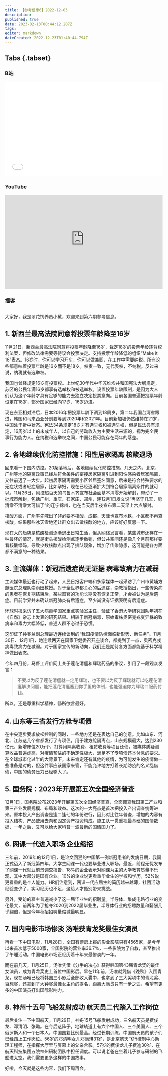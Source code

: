 ```yaml
---
title: 【参考信息6】2022-12-03
description: 
published: true
date: 2023-02-13T00:44:12.207Z
tags: 
editor: markdown
dateCreated: 2022-12-23T01:40:44.794Z
---
```


## Tabs {.tabset}
### B站
<div style="position: relative; padding: 30% 45%;">
<iframe style="position: absolute; width: 100%; height: 100%; left: 0; top: 0;" src="//player.bilibili.com/player.html?&bvid=BV1Ce411N7ht&page=1&as_wide=1&high_quality=1&danmaku=1" scrolling="no" border="0" frameborder="no" framespacing="0" allowfullscreen="true"></iframe>
</div>

### YouTube
<div style="position: relative; padding: 30% 45%;">
<iframe style="position: absolute; top: 0; left: 0; width: 100%; height: 100%;" src="https://www.youtube-nocookie.com/embed/DJtwOINmCb0" title="YouTube video player" frameborder="0" allow="accelerometer; autoplay; clipboard-write; encrypted-media; gyroscope; picture-in-picture" allowfullscreen></iframe>
</div>
  
### 播客
<div class="podcast-player"></div>

## 

大家好，我是翠花饲养员小黛，欢迎来到第六期参考信息。

## 1. 新西兰最高法院同意将投票年龄降至16岁

11月21日，新西兰最高法院同意将投票年龄降至16岁，裁定18岁的投票年龄违背权利法案，但修改法律需要等待议会投票决定。支持投票年龄降低的组织“Make it 16”表态。16岁时，你可以学习开车，你可以做兼职，在工作中需要纳税。所有这些都意味着投票年龄是16岁而不是18岁。权责一致，无代表权，不纳税。反过来说，纳税就有选举权。

我国也曾经规定16岁有投票权。上世纪30年代中华苏维埃共和国宪法大纲规定，苏区的公民年满16岁都享有选举权和被选举权。设置投票年龄限制，是因为大人们认为这个年龄才具有足够的能力去独立决定投票意向。目前各国普遍把投票年龄设定在18岁，部分国家已经向17岁、16岁迈进。

现在东亚相对滞后，日本2016年把投票年龄下调到18周岁，第二年我国台湾省跟进，韩国和马来西亚分别要等到2020年和2021年。目前新加坡仍然维持在21岁，中国处于折中状态。宪法34条规定18岁才有选举权和被选举权，但是民法典有规定，16周岁以上的未成年人，以自己的劳动收入为主要生活来源的，视为完全民事行为能力人。在纳税和选举权之间，中国公民可能存在两年的落差。

## 2. 各地继续优化防控措施：阳性居家隔离 核酸退场

回来看一下国内防控。20条落地后，各地继续优化防控措施。几天之内，北京、广州等地的隔离政策已经从符合条件的密接居家隔离引进到阳性感染者居家隔离，又往前迈了一大步。起初居家隔离需要小区邻居签名同意，后来是符合特殊要求的无症状或者轻症居家，比如孕妇，现在已经逐渐扩大到符合居家隔离条件的就可以。11月26日，风控超百天的乌鲁木齐宣布社会面基本清零开始解封，带动了一批城市解封，包括广州、重庆、石家庄、郑州，连12月1日发文说“再坚守几天，能清零不清零太可惜了”的辽宁锦州，也在当天后半夜宣布第二天早上六点解封。

核酸方面，广州率先喊出了非必要不核酸，成都、天津也宣布地铁、小区都不再查核酸。结果那些冰天雪地还让群众出去做核酸的地方，应该好好反思一下。

现在大的趋势是核酸检测逐渐退出日常生活，但从网络发言看，某些城市还存在一种最坏的情况，就是街头核酸检测点逐步撤销，但公共空间还是像几个月前那样要看核酸绿码，导致少数核酸点出现了排队现象，增加了传染隐患，这可能是各方面都不满意的一种结果。

## 3. 主流媒体：新冠后遗症尚无证据 病毒致病力在减弱

主流媒体最近也行动了起来，人民日报客户端和多家媒体一起采访了广州市黄埔方舱医院总理队崇雨田教授。对于全世界都关心的后遗症，崇教授指出，一些传染病的患者在恢复期结束后，某些器官的功能长期没有恢复正常，才会被认为是后遗症。目前学界并未确认新冠肺炎有后遗症，至少尚没有证据表明有后遗症。

环球时报采访了五大病毒学国家重点实验室主任，验证了香港大学研究团队年初在《自然》杂志上发表的研究结果。相较于新冠病毒，原始毒株奥密克戎变异株的致病率和毒力大幅降低，普通人群不必过于恐慌。

这印证了孙春兰副总理最近连续谈到的“我国疫情防控面临新形势、新任务”。11月30日、12月1日，她连续两天在国家卫健委召开座谈会，都提到了一点，奥密克戎病毒致病力在减弱。对于国家宣传的新动向，我们还是期待各方面都能基于科学精神做出表态。

今年四月份，马督工评价网上关于莲花清瘟和辉瑞药品的争议，引用了一段观众发言：

> 不要以为反了莲花清瘟就一定用辉瑞，也不要以为反了辉瑞就可以吃莲花清瘟解决问题，能把莲花清瘟塞到你手里的体制，也能强迫你为辉瑞口服药付钱。

所以，还是尊重科学精神，畅所欲言最好。

## 4. 山东等三省发行方舱专项债

在中央逐步要求放松控制的同时，一些地方还是在表达自己的创意。比如山东、河北、江苏这几个省都发行了专项债，用于建方舱隔离点，山东规模最大，达到230亿元，新增床位20万个，打算用隔离收费、租赁收费等项目还债，被媒体质疑测算收益普遍虚高，对疫情预估的不确定性极大，满足不了专项债还本付息的要求。在全球城市化过半的大背景下，未来肯定还有其他的疫情，为可能发生的疫情做一些准备是对的，但这件事应该国家来管，不能允许地方打着长期防疫的名义乱借债，中国的债务压力已经够大了。

## 5. 国务院：2023年开展第五次全国经济普查

12月1日，国务院公布2023年开展第五次全国经济普查，全面调查我国第二产业和第三产业发展规模、布局和效益。这次的一大亮点是首次把投入产出调查统筹进来。原本投入产出调查是逢二逢七的年份进行，因此对比往年普查，增加的内容有投入结构、产品使用去向和固定资产投资构成。施工队一贯重视最基础的国情数据，一年之后，又可以给大家科普一波最新的国情国力了。

## 6. 网课一代进入职场 企业缩招

三年前，2019年的12月1日，是论文回溯的中国第一例新冠患者的发病日期，我国正式迈入了新冠第四年，大学生网课一代也要毕业进入职场。最近，前程无忧发布了网课一代就业前景调查报告，18%的企业表示对网课为主的大学教育质量不乐观，其中大部分是国有企业。10%的企业说更看重毕业生的学校和学历，52%说更看重的是个人能力。HR们注意到，网课一代应届生的简历越来越薄，社团活动经验变少了，实习经历也不足，这给人才甄别带来挑战。

另外，受访的雇主普遍减少了这一届毕业生的招聘量。半导体、集成电路行业的变化最大，前两年为了抢夺2020到2022届毕业生，半导体行业的招聘数量和薪酬几乎翻倍，但是今年秋招招聘量缩减最明显。

## 7. 国内电影市场惨淡 汤唯获青龙奖最佳女演员

再看一下中国电影，11月28日，全国有票房上报的影业影院只有4565家，是今年以来首次低于5000家，全国影院的营业率36.7%，一些影院为了自救，甚至推出了午睡活动。中国电影市场正经历着十年来最惨淡的一年。

而在前几天，11月25日，汤唯凭借《分手的决心》获得韩国第43届青龙奖的最佳女演员，成为青龙奖史上首位中国影后。早在11年前，汤唯就凭借《晚秋》入围青龙，现在汤唯已经将韩国三小影后全部收入囊中，也拿到了三大奖项中的青龙奖、百想奖，还拿到了大钟奖最佳女主角的提名，距离大满贯只有一步之遥，希望有更多的中国演员打出国际影响力。

## 8. 神州十五号飞船发射成功 航天员二代踏入工作岗位

最后关注一下中国航天。11月29日，神舟15号飞船发射成功，三名航天员是费俊龙、邓清明、张璐。在今后这阵子，地球轨道上有六个中国人、三个美国人、三个俄罗斯人和一个日本人，中国国籍比例最高。经过长期训练，中国航天员的孩子们已经踏上工作岗位。56岁的邓清明女儿邓满琪31岁，是北京航天飞行控制中心助理工程师，在指挥大厅里与屏幕上的父亲合影。57岁的费俊龙儿子费迪30岁，在航天科技集团五院神州研制团队中担任调度。可以说老爸在坐着儿子参与研制的飞船进太空。我们需要更多这样的中国故事。

好啦，今天就是这些内容，我们下周再会。

